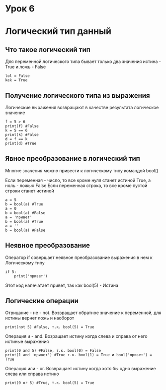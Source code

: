 # Урок 6
# Логический тип данный
## Что такое логический тип

Для переменной логического типа бывает только два значения истина - True и ложь - False

    lol = False
    kek = True

## Получение логического типа из выражения

Логические выражения возвращают в качестве результата логическое значение

    f = 5 > 6
    print(f) #False
    k = 5 == 6
    print(k) #False
    d = f == k
    print(d) #True

## Явное преобразование в логический тип

Многие значения можно привести к логическому типу командой bool()

Если переменная - число, то все кроме нуля станет истиной True, а ноль - ложью False
Если переменная строка, то все кроме пустой строки станет истиной

    a = 5
    b = bool(a) #True
    a = 0
    b = bool(a) #False
    a = 'привет'
    b = bool(a) #True
    a = ''
    b = bool(a) #False

## Неявное преобразование

Оператор if совершает неявное преобразование выражения в нем к Логическому типу

    if 5:
        print('привет')

Этот код напечатает привет, так как bool(5) - Истина

## Логические операции

Отрицание - не - not. Возвращает обратное значение к переменной, для истины вернет ложь и наоборот

    print(not 5) #False, т.к. bool(5) = True 

Операция и - and. Возращает истину когда слева и справа от него истиные выражения

    print(0 and 5) #False, т.к. bool(0) = False
    print(1 and 'привет') #True т.к. bool(1) = True и bool('привет') = True

Операция или - or. Возвращает истину когда хотя бы одно выражение слева или справа истино

    print(0 or 5) #True, т.к. bool(5) = True
